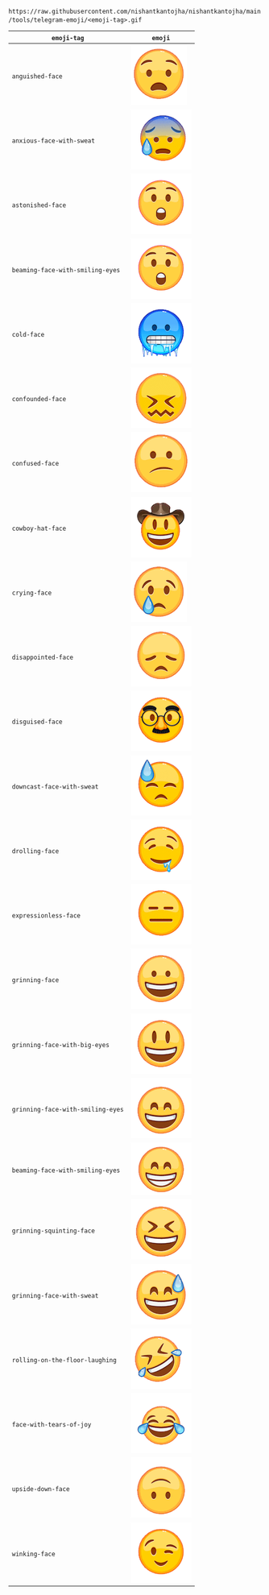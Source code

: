 

`https://raw.githubusercontent.com/nishantkantojha/nishantkantojha/main/tools/telegram-emoji/<emoji-tag>.gif`

|`emoji-tag`|`emoji`|
|---|---|
|`anguished-face`|<img src="https://raw.githubusercontent.com/nishantkantojha/nishantkantojha/main/tools/telegram-emoji/anguished-face.gif"/>|
|`anxious-face-with-sweat`|<img src="https://raw.githubusercontent.com/nishantkantojha/nishantkantojha/main/tools/telegram-emoji/anxious-face-with-sweat.gif"/>|
|`astonished-face`|<img src="https://raw.githubusercontent.com/nishantkantojha/nishantkantojha/main/tools/telegram-emoji/astonished-face.gif"/>|
|`beaming-face-with-smiling-eyes`|<img src="https://raw.githubusercontent.com/nishantkantojha/nishantkantojha/main/tools/telegram-emoji/astonished-face.gif"/>|
|`cold-face`|<img src="https://raw.githubusercontent.com/nishantkantojha/nishantkantojha/main/tools/telegram-emoji/cold-face.gif"/>|
|`confounded-face`|<img src="https://raw.githubusercontent.com/nishantkantojha/nishantkantojha/main/tools/telegram-emoji/confounded-face.gif"/>|
|`confused-face`|<img src="https://raw.githubusercontent.com/nishantkantojha/nishantkantojha/main/tools/telegram-emoji/confused-face.gif"/>|
|`cowboy-hat-face`|<img src="https://raw.githubusercontent.com/nishantkantojha/nishantkantojha/main/tools/telegram-emoji/cowboy-hat-face.gif"/>|
|`crying-face`|<img src="https://raw.githubusercontent.com/nishantkantojha/nishantkantojha/main/tools/telegram-emoji/crying-face.gif"/>|
|`disappointed-face`|<img src="https://raw.githubusercontent.com/nishantkantojha/nishantkantojha/main/tools/telegram-emoji/disappointed-face.gif"/>|
|`disguised-face`|<img src="https://raw.githubusercontent.com/nishantkantojha/nishantkantojha/main/tools/telegram-emoji/disguised-face.gif"/>|
|`downcast-face-with-sweat`|<img src="https://raw.githubusercontent.com/nishantkantojha/nishantkantojha/main/tools/telegram-emoji/downcast-face-with-sweat.gif"/>|
|`drolling-face`|<img src="https://raw.githubusercontent.com/nishantkantojha/nishantkantojha/main/tools/telegram-emoji/drooling-face.gif"/>|
|`expressionless-face`|<img src="https://raw.githubusercontent.com/nishantkantojha/nishantkantojha/main/tools/telegram-emoji/expressionless-face.gif"/>|
|`grinning-face`|<img src="https://raw.githubusercontent.com/nishantkantojha/nishantkantojha/main/tools/telegram-emoji/grinning-face.gif"/>|
|`grinning-face-with-big-eyes`|<img src="https://raw.githubusercontent.com/nishantkantojha/nishantkantojha/main/tools/telegram-emoji/grinning-face-with-big-eyes.gif"/>
|`grinning-face-with-smiling-eyes`|<img src="https://raw.githubusercontent.com/nishantkantojha/nishantkantojha/main/tools/telegram-emoji/grinning-face-with-smiling-eyes.gif"/>
|`beaming-face-with-smiling-eyes`|<img src="https://raw.githubusercontent.com/nishantkantojha/nishantkantojha/main/tools/telegram-emoji/beaming-face-with-smiling-eyes.gif"/>
|`grinning-squinting-face`|<img src="https://raw.githubusercontent.com/nishantkantojha/nishantkantojha/main/tools/telegram-emoji/grinning-squinting-face.gif"/>
|`grinning-face-with-sweat`|<img src="https://raw.githubusercontent.com/nishantkantojha/nishantkantojha/main/tools/telegram-emoji/grinning-face-with-sweat.gif"/>
|`rolling-on-the-floor-laughing`|<img src="https://raw.githubusercontent.com/nishantkantojha/nishantkantojha/main/tools/telegram-emoji/rolling-on-the-floor-laughing.gif"/>
|`face-with-tears-of-joy`|<img src="https://raw.githubusercontent.com/nishantkantojha/nishantkantojha/main/tools/telegram-emoji/face-with-tears-of-joy.gif"/>
|`upside-down-face`|<img src="https://raw.githubusercontent.com/nishantkantojha/nishantkantojha/main/tools/telegram-emoji/upside-down-face.gif"/>
|`winking-face`|<img src="https://raw.githubusercontent.com/nishantkantojha/nishantkantojha/main/tools/telegram-emoji/winking-face.gif"/>